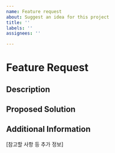 ```yaml
---
name: Feature request
about: Suggest an idea for this project
title: ''
labels: ''
assignees: ''

---
```


# Feature Request

## Description


## Proposed Solution



## Additional Information
[참고할 사항 등 추가 정보]
